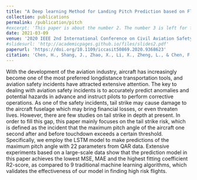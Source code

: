 ```yaml
---
title: "A Deep learning Method for Landing Pitch Prediction based on Flight Data"
collection: publications
permalink: /publication/pitch
#excerpt: 'This paper is about the number 2. The number 3 is left for future work.'
date: 2021-03-09
venue: '2020 IEEE 2nd International Conference on Civil Aviation Safety and Information Technology (ICCASIT)'
#slidesurl: 'http://academicpages.github.io/files/slides2.pdf'
paperurl: 'https://doi.org/10.1109/iccasit50869.2020.9368623'
citation: 'Chen, H., Shang, J., Zhao, X., Li, X., Zheng, L., & Chen, F. (2020, October). A deep learning method for landing pitch prediction based on flight data. In 2020 IEEE 2nd International Conference on Civil Aviation Safety and Information Technology (ICCASIT (pp. 199-204). IEEE.'
---
```


With the development of the aviation industry, aircraft has increasingly become one of the most preferred longdistance transportation tools, and aviation safety incidents have attracted extensive attention. The key to dealing with aviation safety incidents is to accurately predict anomalies and potential hazards in advance and instruct pilots to perform corrective operations. As one of the safety incidents, tail strike may cause damage to the aircraft fuselage which may bring financial losses, or even threaten lives. However, there are few studies on tail strike in depth at present. In order to fill this gap, this paper mainly focuses on the tail strike risk, which is defined as the incident that the maximum pitch angle of the aircraft one second after and before touchdown exceeds a certain threshold. Specifically, we employ the LSTM model to make predictions of the maximum pitch angle with 22 parameters from QAR data. Extensive experiments based on a large-scale data show that the prediction model in this paper achieves the lowest MSE, MAE and the highest fitting coefficient R2-score, as compared to 9 traditional machine learning algorithms, which validates the effectiveness of our model in finding high risk flights.

